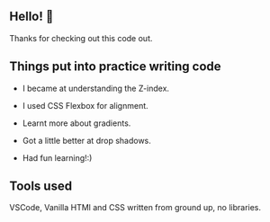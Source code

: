 ## Hello! 👋

Thanks for checking out this code out.

## Things put into practice writing code

- I became at understanding the Z-index.

- I used CSS Flexbox for alignment.

- Learnt more about gradients.

- Got a little better at drop shadows.

- Had fun learning!:)

## Tools used

VSCode, Vanilla HTMl and CSS written from ground up, no libraries.
